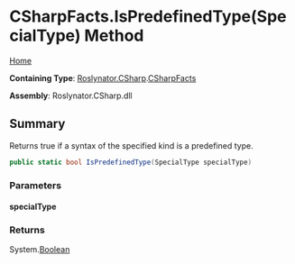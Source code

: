 <a name="_Top"></a>

# CSharpFacts\.IsPredefinedType\(SpecialType\) Method

[Home](../../../../README.md#_Top)

**Containing Type**: [Roslynator.CSharp](../../README.md#_Top)\.[CSharpFacts](../README.md#_Top)

**Assembly**: Roslynator\.CSharp\.dll

## Summary

Returns true if a syntax of the specified kind is a predefined type\.

```csharp
public static bool IsPredefinedType(SpecialType specialType)
```

### Parameters

#### specialType

### Returns

System\.[Boolean](https://docs.microsoft.com/en-us/dotnet/api/system.boolean)

